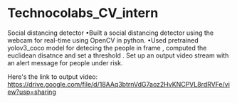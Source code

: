 # Technocolabs_CV_intern
Social distancing detector
•Built a social distancing detector using the webcam for real-time using OpenCV in python.
•Used pretrained yolov3_coco model for detecing the people in frame , computed the euclidean disatnce and set
a threshold . Set up an output video stream with an alert message for people under risk.

Here's the link to output video: https://drive.google.com/file/d/18AAq3btrnVdG7aoz2HvKNCPVL8rdRVFe/view?usp=sharing
